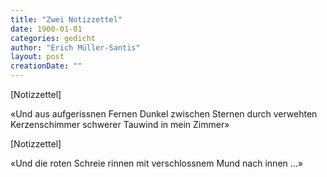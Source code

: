 ```yaml
---
title: "Zwei Notizzettel"
date: 1900-01-01
categories: gedicht
author: "Erich Müller-Santis"
layout: post
creationDate: ""
---
```

[Notizzettel]

«Und aus aufgerissnen Fernen
Dunkel zwischen Sternen
durch verwehten Kerzenschimmer
schwerer Tauwind in mein Zimmer»


[Notizzettel]

«Und die roten Schreie rinnen
mit verschlossnem Mund nach innen …»
